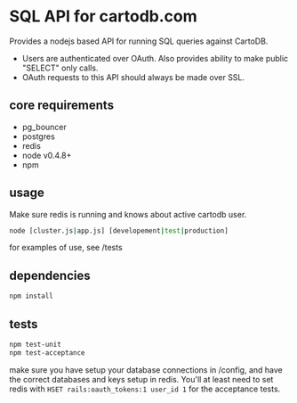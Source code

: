 SQL API for cartodb.com
========================
 
Provides a nodejs based API for running SQL queries against CartoDB.

* Users are authenticated over OAuth. Also provides ability to make public
  "SELECT" only calls.
* OAuth requests to this API should always be made over SSL.


core requirements
-------------
* pg_bouncer
* postgres
* redis
* node v0.4.8+
* npm

usage
-----

Make sure redis is running and knows about active cartodb user.

``` bash
node [cluster.js|app.js] [developement|test|production]
```

for examples of use, see /tests


dependencies
------------

```bash
npm install
```


tests
-----
``` bash
npm test-unit
npm test-acceptance
```

make sure you have setup your database connections in /config, and
have the correct databases and keys setup in redis.  You'll at least
need to set redis with `HSET rails:oauth_tokens:1 user_id 1` for the
acceptance tests.

